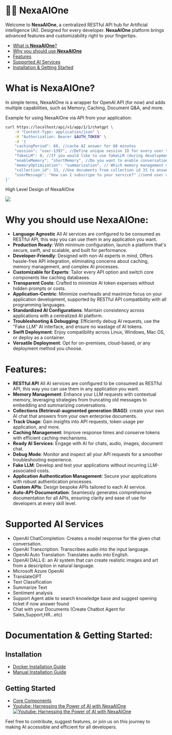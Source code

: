 # 🧞‍♂️ **NexaAIOne**

Welcome to **NexaAIOne**, a centralized RESTful API hub for Artificial intelligence (AI). Designed for every developer. **NexaAIOne** platform brings advanced features and customizability right to your fingertips.

- [What is **NexaAIOne**?](https://github.com/mrahmadt/NexaAIOne#what-is-nexaaione)
- [Why you should use **NexaAIOne**](https://github.com/mrahmadt/NexaAIOne#why-you-should-use-nexaaione)
- [Features](https://github.com/mrahmadt/NexaAIOne#features)
- [Supported AI Services](https://github.com/mrahmadt/NexaAIOne#supported-ai-services)
- [Installation & Getting Started](https://github.com/mrahmadt/NexaAIOne#documentation--getting-started)


# What is **NexaAIOne**?
In simple terms, NexaAIOne is a wrapper for OpenAI API (for now) and adds multiple capabilities, such as Memory, Caching, Document Q&A, and more.


Example for using NexaAIOne via API from your application:
```bash
curl https://localhost/api/v1/app/1/1/chatgpt \
    -H "Content-Type: application/json" \
    -H "Authorization: Bearer $AUTH_TOKEN" \
    -d '{
    "cachingPeriod": 60, //cache AI answer for 60 minutes
    "session": "user-1397", //Define unique session ID for every user to have different memory & cache management 
    "fakeLLM": 0, //If you would like to use fakeLLM (during development & testing), or you want this request to be routed to OpenAI
    "enableMemory": "shortMemory", //Do you want to enable conversation tracking? Turning this on will retain a record of past conversations.
    "memoryOptimization": "summarization", // Which memory management method you want to use (noOptimization, truncate, or summarization)
    "collection_id": 33, //Use documents from collection id 33 to answer user question
    "userMessage": "How can I subscripe to your service?" //send user question to NexaAIOne
}'
```

High Level Design of NexaAIOne

<img src="https://github.com/mrahmadt/NexaAIOne/blob/main/docs/images/HL-Design.png?raw=true">


# Why you should use **NexaAIOne**:
- **Language Agnostic** All AI services are configured to be consumed as RESTful API, this way you can use them in any application you want.
- **Production Ready**: With minimum configuration, launch a platform that's secure, swift, and scalable, and built for performance.
- **Developer-Friendly**: Designed with non-AI experts in mind, Offers hassle-free API integration, eliminating concerns about caching, memory management, and complex AI processes.
- **Customizable for Experts**: Tailor every API option and switch core components like caching databases.
- **Transparent Costs**: Crafted to minimize AI token expenses without hidden prompts or costs.
- **Application-Centric**: Minimize overheads and maximize focus on your application development, supported by RESTful API compatibility with all programming languages.
- **Standardized AI Configurations**: Maintain consistency across applications with a centralized AI platform.
- **Troubleshooting & Debugging**: Efficiently debug AI requests, use the "Fake LLM" AI interface, and ensure no wastage of AI tokens.
- **Swift Deployment**: Enjoy compatibility across Linux, Windows, Mac OS, or deploy as a container.
- **Versatile Deployment**: Opt for on-premises, cloud-based, or any deployment method you choose.


# Features:
- **RESTful API** All AI services are configured to be consumed as RESTful API, this way you can use them in any application you want.
- **Memory Management**: Enhance your LLM requests with contextual memory, leveraging strategies from truncating old messages to embedding and summarizing conversations.
- **Collections (Retrieval-augmented generation (RAG))**: create your own AI chat that answers from your own enterprise documents.
- **Track Usage**: Gain insights into API requests, token usage per application, and more.
- **Caching Management**: Improve response times and conserve tokens with efficient caching mechanisms.
- **Ready AI Services**: Engage with AI for chats, audio, images, document chat.
- **Debug Mode**: Monitor and inspect all your API requests for a smoother troubleshooting experience.
- **Fake LLM**: Develop and test your applications without incurring LLM-associated costs.
- **Application Authentication Management**: Secure your applications with robust authentication processes.
- **Custom APIs**: Design bespoke APIs tailored to each AI service.
- **Auto-API-Documentation**: Seamlessly generates comprehensive documentation for all APIs, ensuring clarity and ease of use for developers at every skill level.


# Supported AI Services
- OpenAI ChatCompletion: Creates a model response for the given chat conversation.
- OpenAI Transcription: Transcribes audio into the input language.
- OpenAI Auto Translation: Translates audio into English.
- OpenAI DALL·E: an AI system that can create realistic images and art from a description in natural language.
- Microsoft Azure OpenAI
- TranslateGPT
- Text Classification
- Summarize Text
- Sentiment analysis
- Support Agent able to search knowledge base and suggest opening ticket if now answer found
- Chat with your Documents (Create Chatbot Agent for Sales,Support,HR...etc)


# Documentation & Getting Started:

## Installation
- [Docker Installation Guide](https://github.com/mrahmadt/NexaAIOne/blob/main/docs/Installation/docker.md)
- [Manual Installation Guide](https://github.com/mrahmadt/NexaAIOne/blob/main/docs/Installation/Manual_Installation.md)


## Getting Started
- [Core Components](https://github.com/mrahmadt/NexaAIOne/blob/main/docs/Getting_Started/Core_Components.md)
- [Youtube: Harnessing the Power of AI with NexaAIOne](https://www.youtube.com/watch?v=tzAxDwR12V4)
[![Youtube: Harnessing the Power of AI with NexaAIOne](http://img.youtube.com/vi/tzAxDwR12V4/0.jpg)](https://www.youtube.com/watch?v=tzAxDwR12V4 "Youtube: Harnessing the Power of AI with NexaAIOne")



Feel free to contribute, suggest features, or join us on this journey to making AI accessible and efficient for all developers.
